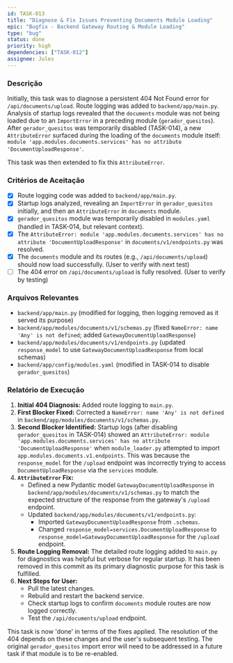 ```yaml
---
id: TASK-013
title: "Diagnose & Fix Issues Preventing Documents Module Loading"
epic: "Bugfix - Backend Gateway Routing & Module Loading"
type: "bug"
status: done
priority: high
dependencies: ["TASK-012"]
assignee: Jules
---
```


### Descrição

Initially, this task was to diagnose a persistent 404 Not Found error for `/api/documents/upload`. Route logging was added to `backend/app/main.py`. Analysis of startup logs revealed that the `documents` module was not being loaded due to an `ImportError` in a preceding module (`gerador_quesitos`). After `gerador_quesitos` was temporarily disabled (TASK-014), a new `AttributeError` surfaced during the loading of the `documents` module itself: `module 'app.modules.documents.services' has no attribute 'DocumentUploadResponse'`.

This task was then extended to fix this `AttributeError`.

### Critérios de Aceitação

- [x] Route logging code was added to `backend/app/main.py`.
- [x] Startup logs analyzed, revealing an `ImportError` in `gerador_quesitos` initially, and then an `AttributeError` in `documents` module.
- [x] `gerador_quesitos` module was temporarily disabled in `modules.yaml` (handled in TASK-014, but relevant context).
- [x] The `AttributeError: module 'app.modules.documents.services' has no attribute 'DocumentUploadResponse'` in `documents/v1/endpoints.py` was resolved.
- [x] The `documents` module and its routes (e.g., `/api/documents/upload`) should now load successfully. (User to verify with next test)
- [ ] The 404 error on `/api/documents/upload` is fully resolved. (User to verify by testing)

### Arquivos Relevantes

*   `backend/app/main.py` (modified for logging, then logging removed as it served its purpose)
*   `backend/app/modules/documents/v1/schemas.py` (fixed `NameError: name 'Any' is not defined`; added `GatewayDocumentUploadResponse`)
*   `backend/app/modules/documents/v1/endpoints.py` (updated `response_model` to use `GatewayDocumentUploadResponse` from local schemas)
*   `backend/app/config/modules.yaml` (modified in TASK-014 to disable `gerador_quesitos`)

### Relatório de Execução

1.  **Initial 404 Diagnosis:** Added route logging to `main.py`.
2.  **First Blocker Fixed:** Corrected a `NameError: name 'Any' is not defined` in `backend/app/modules/documents/v1/schemas.py`.
3.  **Second Blocker Identified:** Startup logs (after disabling `gerador_quesitos` in TASK-014) showed an `AttributeError: module 'app.modules.documents.services' has no attribute 'DocumentUploadResponse'` when `module_loader.py` attempted to import `app.modules.documents.v1.endpoints`. This was because the `response_model` for the `/upload` endpoint was incorrectly trying to access `DocumentUploadResponse` via the `services` module.
4.  **`AttributeError` Fix:**
    *   Defined a new Pydantic model `GatewayDocumentUploadResponse` in `backend/app/modules/documents/v1/schemas.py` to match the expected structure of the response from the gateway's `/upload` endpoint.
    *   Updated `backend/app/modules/documents/v1/endpoints.py`:
        *   Imported `GatewayDocumentUploadResponse` from `.schemas`.
        *   Changed `response_model=services.DocumentUploadResponse` to `response_model=GatewayDocumentUploadResponse` for the `/upload` endpoint.
5.  **Route Logging Removal:** The detailed route logging added to `main.py` for diagnostics was helpful but verbose for regular startup. It has been removed in this commit as its primary diagnostic purpose for this task is fulfilled.
6.  **Next Steps for User:**
    *   Pull the latest changes.
    *   Rebuild and restart the backend service.
    *   Check startup logs to confirm `documents` module routes are now logged correctly.
    *   Test the `/api/documents/upload` endpoint.

This task is now 'done' in terms of the fixes applied. The resolution of the 404 depends on these changes and the user's subsequent testing. The original `gerador_quesitos` import error will need to be addressed in a future task if that module is to be re-enabled.
